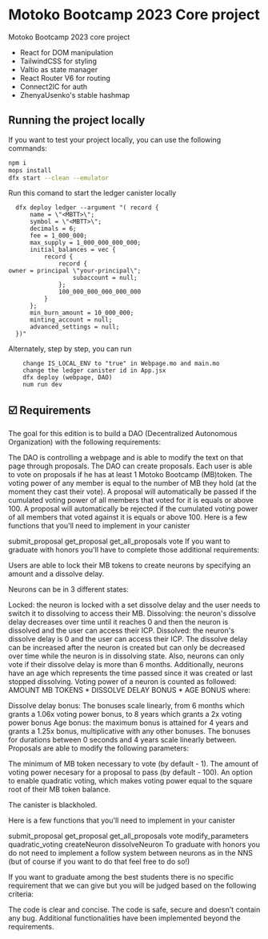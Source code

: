 # Motoko Bootcamp 2023 Core project

Motoko Bootcamp 2023 core project

- React for DOM manipulation
- TailwindCSS for styling
- Valtio as state manager
- React Router V6 for routing
- Connect2IC for auth
- ZhenyaUsenko's stable hashmap

## Running the project locally

If you want to test your project locally, you can use the following commands:

```bash
npm i
mops install
dfx start --clean --emulator
```
Run this comand to start the ledger canister locally

```
  dfx deploy ledger --argument "( record {                     
      name = \"<MBTT>\";                         
      symbol = \"<MBTT>\";                           
      decimals = 6;                                           
      fee = 1_000_000;                                        
      max_supply = 1_000_000_000_000;                         
      initial_balances = vec {                                
          record {                                            
              record {                                        
owner = principal \"your-principal\";   
                  subaccount = null;                                  
              };                                              
              100_000_000_000_000_000                                 
          }                                                   
      };                                                      
      min_burn_amount = 10_000_000;                           
      minting_account = null;                                 
      advanced_settings = null;                               
  })"
  ```

Alternately, step by step, you can run

```
    change IS_LOCAL_ENV to "true" in Webpage.mo and main.mo
    change the ledger canister id in App.jsx
    dfx deploy (webpage, DAO)
    num run dev
```


## ☑️ Requirements

The goal for this edition is to build a DAO (Decentralized Autonomous Organization) with the following requirements:

The DAO is controlling a webpage and is able to modify the text on that page through proposals.
The DAO can create proposals. Each user is able to vote on proposals if he has at least 1 Motoko Bootcamp (MB)token.
The voting power of any member is equal to the number of MB they hold (at the moment they cast their vote).
A proposal will automatically be passed if the cumulated voting power of all members that voted for it is equals or above 100.
A proposal will automatically be rejected if the cumulated voting power of all members that voted against it is equals or above 100.
Here is a few functions that you'll need to implement in your canister

submit_proposal
get_proposal
get_all_proposals
vote
If you want to graduate with honors you'll have to complete those additional requirements:

Users are able to lock their MB tokens to create neurons by specifying an amount and a dissolve delay.

Neurons can be in 3 different states:

Locked: the neuron is locked with a set dissolve delay and the user needs to switch it to dissolving to access their MB.
Dissolving: the neuron's dissolve delay decreases over time until it reaches 0 and then the neuron is dissolved and the user can access their ICP.
Dissolved: the neuron's dissolve delay is 0 and the user can access their ICP. The dissolve delay can be increased after the neuron is created but can only be decreased over time while the neuron is in dissolving state. Also, neurons can only vote if their dissolve delay is more than 6 months. Additionally, neurons have an age which represents the time passed since it was created or last stopped dissolving.
Voting power of a neuron is counted as followed: AMOUNT MB TOKENS * DISSOLVE DELAY BONUS * AGE BONUS where:

Dissolve delay bonus: The bonuses scale linearly, from 6 months which grants a 1.06x voting power bonus, to 8 years which grants a 2x voting power bonus
Age bonus: the maximum bonus is attained for 4 years and grants a 1.25x bonus, multiplicative with any other bonuses. The bonuses for durations between 0 seconds and 4 years scale linearly between.
Proposals are able to modify the following parameters:

The minimum of MB token necessary to vote (by default - 1).
The amount of voting power necesary for a proposal to pass (by default - 100).
An option to enable quadratic voting, which makes voting power equal to the square root of their MB token balance.

The canister is blackholed.

Here is a few functions that you'll need to implement in your canister

submit_proposal
get_proposal
get_all_proposals
vote
modify_parameters
quadratic_voting
createNeuron
dissolveNeuron 
To graduate with honors you do not need to implement a follow system between neurons as in the NNS (but of course if you want to do that feel free to do so!)

If you want to graduate among the best students there is no specific requirement that we can give but you will be judged based on the following criteria:

The code is clear and concise.
The code is safe, secure and doesn't contain any bug.
Additional functionalities have been implemented beyond the requirements.
```